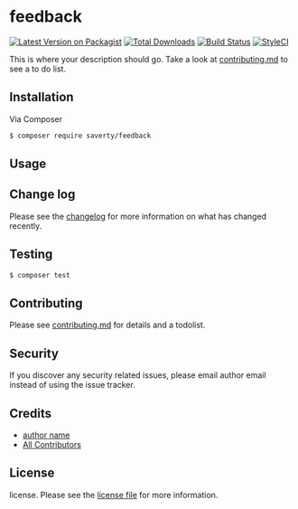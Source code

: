 # feedback

[![Latest Version on Packagist][ico-version]][link-packagist]
[![Total Downloads][ico-downloads]][link-downloads]
[![Build Status][ico-travis]][link-travis]
[![StyleCI][ico-styleci]][link-styleci]

This is where your description should go. Take a look at [contributing.md](contributing.md) to see a to do list.

## Installation

Via Composer

``` bash
$ composer require saverty/feedback
```

## Usage

## Change log

Please see the [changelog](changelog.md) for more information on what has changed recently.

## Testing

``` bash
$ composer test
```

## Contributing

Please see [contributing.md](contributing.md) for details and a todolist.

## Security

If you discover any security related issues, please email author email instead of using the issue tracker.

## Credits

- [author name][link-author]
- [All Contributors][link-contributors]

## License

license. Please see the [license file](license.md) for more information.

[ico-version]: https://img.shields.io/packagist/v/saverty/feedback.svg?style=flat-square
[ico-downloads]: https://img.shields.io/packagist/dt/saverty/feedback.svg?style=flat-square
[ico-travis]: https://img.shields.io/travis/saverty/feedback/master.svg?style=flat-square
[ico-styleci]: https://styleci.io/repos/12345678/shield

[link-packagist]: https://packagist.org/packages/saverty/feedback
[link-downloads]: https://packagist.org/packages/saverty/feedback
[link-travis]: https://travis-ci.org/saverty/feedback
[link-styleci]: https://styleci.io/repos/12345678
[link-author]: https://github.com/saverty
[link-contributors]: ../../contributors]